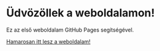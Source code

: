 # Üdvözöllek a weboldalamon!

Ez az első weboldalam GitHub Pages segítségével.

[Hamarosan itt lesz a weboldalam!](https://sashajni.github.io)
